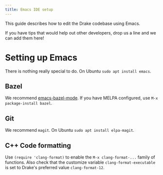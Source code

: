 ```yaml
---
title: Emacs IDE setup
---
```


This guide describes how to edit the Drake codebase using Emacs.

If you have tips that would help out other developers, drop us a line and we
can add them here!

# Setting up Emacs

There is nothing really special to do.
On Ubuntu ``sudo apt install emacs``.

## Bazel

We recommend [emacs-bazel-mode](https://github.com/bazelbuild/emacs-bazel-mode).
If you have MELPA configured, use ``M-x package-install bazel``.

## Git

We recommend ``magit``.
On Ubuntu ``sudo apt install elpa-magit``.

## C++ Code formatting

Use ``(require 'clang-format)`` to enable the ``M-x clang-format-...`` family of
functions. Also check that the customize variable ``clang-format-executable`` is
set to Drake's preferred value ``clang-format-12``.
